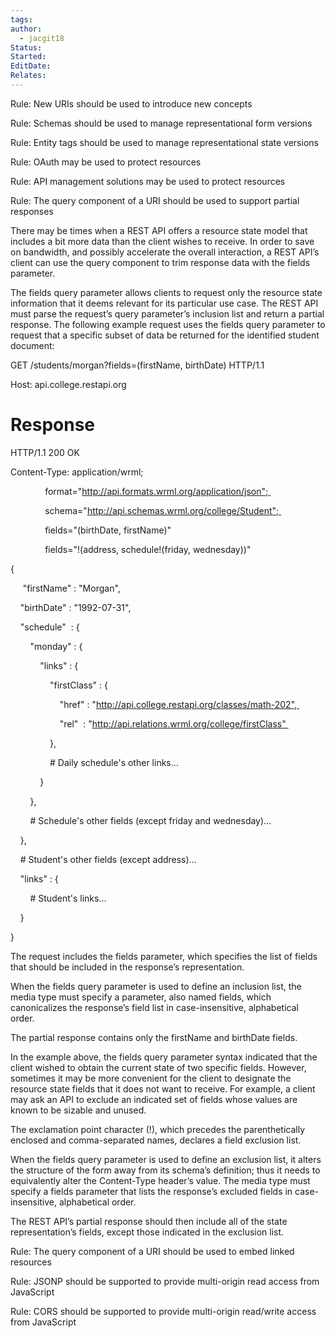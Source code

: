 ```yaml
---
tags: 
author:
  - jacgit18
Status: 
Started: 
EditDate: 
Relates:
---
```

Rule: New URIs should be used to introduce new concepts 

Rule: Schemas should be used to manage representational form versions 

Rule: Entity tags should be used to manage representational state versions 

Rule: OAuth may be used to protect resources 

Rule: API management solutions may be used to protect resources 

Rule: The query component of a URI should be used to support partial responses 

There may be times when a REST API offers a resource state model that includes a bit more data than the client wishes to receive. In order to save on bandwidth, and possibly accelerate the overall interaction, a REST API’s client can use the query component to trim response data with the fields parameter. 

The fields query parameter allows clients to request only the resource state information that it deems relevant for its particular use case. The REST API must parse the request’s query parameter’s inclusion list and return a partial response. The following example request uses the fields query parameter to request that a specific subset of data be returned for the identified student document: 

GET /students/morgan?fields=(firstName, birthDate) HTTP/1.1   

Host: api.college.restapi.org 

# Response 

HTTP/1.1 200 OK 

Content-Type: application/wrml; 

              format="http://api.formats.wrml.org/application/json"; 

              schema="http://api.schemas.wrml.org/college/Student"; 

              fields="(birthDate, firstName)"   

              fields="!(address, schedule!(friday, wednesday))"   

{ 

     "firstName" : "Morgan",   

    "birthDate" : "1992-07-31", 

    "schedule"  : { 

        "monday" : { 

            "links" : { 

                "firstClass" : { 

                    "href" : "http://api.college.restapi.org/classes/math-202", 

                    "rel"  : "http://api.relations.wrml.org/college/firstClass" 

                }, 

                # Daily schedule's other links... 

            } 

        }, 

        # Schedule's other fields (except friday and wednesday)... 

    }, 

    # Student's other fields (except address)... 

    "links" : { 

        # Student's links... 

    } 

} 

The request includes the fields parameter, which specifies the list of fields that should be included in the response’s representation. 

When the fields query parameter is used to define an inclusion list, the media type must specify a parameter, also named fields, which canonicalizes the response’s field list in case-insensitive, alphabetical order. 

The partial response contains only the firstName and birthDate fields. 

In the example above, the fields query parameter syntax indicated that the client wished to obtain the current state of two specific fields. However, sometimes it may be more convenient for the client to designate the resource state fields that it does not want to receive. For example, a client may ask an API to exclude an indicated set of fields whose values are known to be sizable and unused. 

The exclamation point character (!), which precedes the parenthetically enclosed and comma-separated names, declares a field exclusion list. 

When the fields query parameter is used to define an exclusion list, it alters the structure of the form away from its schema’s definition; thus it needs to equivalently alter the Content-Type header’s value. The media type must specify a fields parameter that lists the response’s excluded fields in case-insensitive, alphabetical order. 

The REST API’s partial response should then include all of the state representation’s fields, except those indicated in the exclusion list. 

Rule: The query component of a URI should be used to embed linked resources 

Rule: JSONP should be supported to provide multi-origin read access from JavaScript 

Rule: CORS should be supported to provide multi-origin read/write access from JavaScript